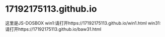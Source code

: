 # 17192175113.github.io
这里是JS-DOSBOX
win1:请打开https://17192175113.github.io/win1.html
win31:请打开https://17192175113.github.io/baw31.html
